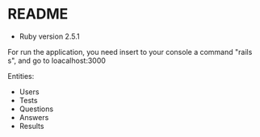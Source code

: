 # README

* Ruby version 2.5.1

For run the application, you need insert to your console a command "rails s", and go to loacalhost:3000
  
  Entities:
* Users
* Tests
* Questions
* Answers
* Results